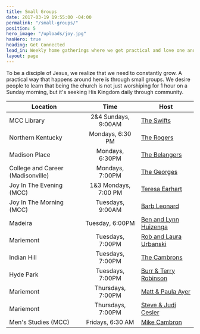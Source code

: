 ```yaml
---
title: Small Groups
date: 2017-03-19 19:55:00 -04:00
permalink: "/small-groups/"
position: 5
hero_image: "/uploads/joy.jpg"
hasHero: true
heading: Get Connected
lead_in: Weekly home gatherings where we get practical and love one another.
layout: page
---
```


To be a disciple of Jesus, we realize that we need to constantly grow. A practical way that happens around here is through small groups. We desire people to learn that being the church is not just worshiping for 1 hour on a Sunday morning, but it's seeking His Kingdom daily through community.

| Location                     | Time                 | Host                                              |
| ---------------------------  | :--------------------: | --------------------------------------------------|
| MCC Library | 2&4 Sundays, 9:00AM     | [The Swifts](mailto:zekeswift@gmail.com)                             |
| Northern Kentucky            | Mondays, 6:30 PM     | [The Rogers](mailto:aaronrgrs7@gmail.com) |
| Madison Place                 | Mondays, 6:30PM     | [The Belangers](mailto:chefbelanger@hotmail.com)   |
| College and Career (Madisonville)| Mondays, 7:00PM      | [The Georges](mailto:georgem3@mail.uc.edu)|
| Joy In The Evening (MCC)     |1&3 Mondays, 7:00 PM  | [Teresa Earhart](mailto:ttearhart@gmail.com)| [Paula Ayer] (mailto:ayerpaula@gmail.com)|
| Joy In The Morning (MCC)     | Tuesdays, 9:00AM     | [Barb Leonard](mailto:tfleo@cinci.rr.com)                           |
| Madeira                      | Tuesday, 6:00PM      | [Ben and Lynn Huizenga](mailto:huizenb@gmail.com)                 |
| Mariemont                    | Tuesdays, 7:00PM    | [Rob and Laura Urbanski](mailto:urbanskirob@yahoo.com)                  | 
| Indian Hill                  | Tuesdays, 7:00PM     | [The Cambrons](mailto:mikecambron43@gmail.com)|                          |
| Hyde Park                    | Tuesdays, 7:00PM      | [Burr & Terry Robinson](mailto:burr.robinson@gmail.com)|
| Mariemont                    | Thursdays, 7:00PM    | [Matt & Paula Ayer](mailto:matt@ayerquality.com)                  |
| Mariemont                    | Thursdays, 7:00PM    | [Steve & Judi Cesler](mailto:stevecesler@yahoo.com)                  |
| Men's Studies (MCC)          | Fridays, 6:30 AM     | [Mike Cambron](mailto:mikecambron43@gmail.com)| 


